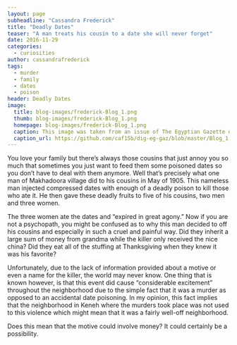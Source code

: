 ```yaml
---
layout: page
subheadline: "Cassandra Frederick"
title: "Deadly Dates"
teaser: "A man treats his cousin to a date she will never forget"
date: 2016-11-29
categories:
  - curiosities
author: cassandrafrederick
tags:
  - murder
  - family
  - dates
  - poison
header: Deadly Dates
image:
  title: blog-images/frederick-Blog_1.png
  thumb: blog-images/frederick-Blog_1.png
  homepage: blog-images/frederick-Blog_1.png
  caption: This image was taken from an issue of The Egyptian Gazette distributed on May 13, 1905 and shows the article which my blog post was based on.
  caption_url: https://github.com/caf15b/dig-eg-gaz/blob/master/Blog_1.png
---
```

You love your family but there’s always those cousins that just annoy you so much that sometimes you just want to feed them some poisoned dates so you don’t have to deal with them anymore. Well that’s precisely what one man of Makhadoora village did to his cousins in May of 1905. This nameless man injected compressed dates with enough of a deadly poison to kill those who ate it. He then gave these deadly fruits to five of his cousins, two men and three women.

The three women ate the dates and “expired in great agony.” Now if you are not a psychopath, you might be confused as to why this man decided to off his cousins and especially in such a cruel and painful way. Did they inherit a large sum of money from grandma while the killer only received the nice china? Did they eat all of the stuffing at Thanksgiving when they knew it was his favorite?

Unfortunately, due to the lack of information provided about a motive or even a name for the killer, the world may never know. One thing that is known however, is that this event did cause “considerable excitement” throughout the neighborhood due to the simple fact that it was a murder as opposed to an accidental date poisoning. In my opinion, this fact implies that the neighborhood in Keneh where the murders took place was not used to this violence which might mean that it was a fairly well-off neighborhood.

Does this mean that the motive could involve money? It could certainly be a possibility.
